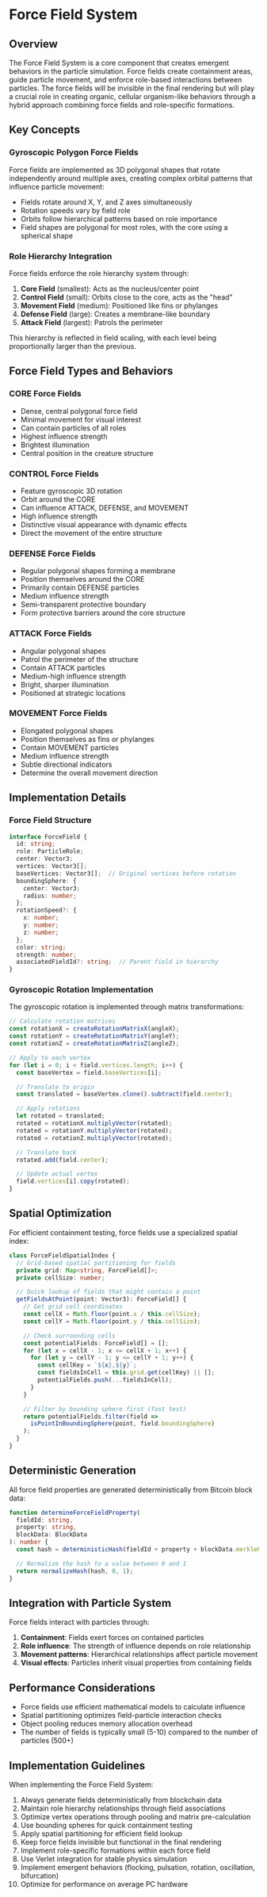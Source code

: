 # Force Field System

## Overview

The Force Field System is a core component that creates emergent behaviors in the particle simulation. Force fields create containment areas, guide particle movement, and enforce role-based interactions between particles. The force fields will be invisible in the final rendering but will play a crucial role in creating organic, cellular organism-like behaviors through a hybrid approach combining force fields and role-specific formations.

## Key Concepts

### Gyroscopic Polygon Force Fields

Force fields are implemented as 3D polygonal shapes that rotate independently around multiple axes, creating complex orbital patterns that influence particle movement:

- Fields rotate around X, Y, and Z axes simultaneously
- Rotation speeds vary by field role
- Orbits follow hierarchical patterns based on role importance
- Field shapes are polygonal for most roles, with the core using a spherical shape

### Role Hierarchy Integration

Force fields enforce the role hierarchy system through:

1. **Core Field** (smallest): Acts as the nucleus/center point
2. **Control Field** (small): Orbits close to the core, acts as the "head"
3. **Movement Field** (medium): Positioned like fins or phylanges
4. **Defense Field** (large): Creates a membrane-like boundary
5. **Attack Field** (largest): Patrols the perimeter

This hierarchy is reflected in field scaling, with each level being proportionally larger than the previous.

## Force Field Types and Behaviors

### CORE Force Fields
- Dense, central polygonal force field
- Minimal movement for visual interest
- Can contain particles of all roles
- Highest influence strength
- Brightest illumination
- Central position in the creature structure

### CONTROL Force Fields
- Feature gyroscopic 3D rotation
- Orbit around the CORE
- Can influence ATTACK, DEFENSE, and MOVEMENT
- High influence strength
- Distinctive visual appearance with dynamic effects
- Direct the movement of the entire structure

### DEFENSE Force Fields
- Regular polygonal shapes forming a membrane
- Position themselves around the CORE
- Primarily contain DEFENSE particles
- Medium influence strength
- Semi-transparent protective boundary
- Form protective barriers around the core structure

### ATTACK Force Fields
- Angular polygonal shapes
- Patrol the perimeter of the structure
- Contain ATTACK particles
- Medium-high influence strength
- Bright, sharper illumination
- Positioned at strategic locations

### MOVEMENT Force Fields
- Elongated polygonal shapes
- Position themselves as fins or phylanges
- Contain MOVEMENT particles
- Medium influence strength
- Subtle directional indicators
- Determine the overall movement direction

## Implementation Details

### Force Field Structure

```typescript
interface ForceField {
  id: string;
  role: ParticleRole;
  center: Vector3;
  vertices: Vector3[];
  baseVertices: Vector3[];  // Original vertices before rotation
  boundingSphere: {
    center: Vector3;
    radius: number;
  };
  rotationSpeed?: {
    x: number;
    y: number;
    z: number;
  };
  color: string;
  strength: number;
  associatedFieldId?: string;  // Parent field in hierarchy
}
```

### Gyroscopic Rotation Implementation

The gyroscopic rotation is implemented through matrix transformations:

```typescript
// Calculate rotation matrices
const rotationX = createRotationMatrixX(angleX);
const rotationY = createRotationMatrixY(angleY);
const rotationZ = createRotationMatrixZ(angleZ);

// Apply to each vertex
for (let i = 0; i < field.vertices.length; i++) {
  const baseVertex = field.baseVertices[i];

  // Translate to origin
  const translated = baseVertex.clone().subtract(field.center);

  // Apply rotations
  let rotated = translated;
  rotated = rotationX.multiplyVector(rotated);
  rotated = rotationY.multiplyVector(rotated);
  rotated = rotationZ.multiplyVector(rotated);

  // Translate back
  rotated.add(field.center);

  // Update actual vertex
  field.vertices[i].copy(rotated);
}
```

## Spatial Optimization

For efficient containment testing, force fields use a specialized spatial index:

```typescript
class ForceFieldSpatialIndex {
  // Grid-based spatial partitioning for fields
  private grid: Map<string, ForceField[]>;
  private cellSize: number;

  // Quick lookup of fields that might contain a point
  getFieldsAtPoint(point: Vector3): ForceField[] {
    // Get grid cell coordinates
    const cellX = Math.floor(point.x / this.cellSize);
    const cellY = Math.floor(point.y / this.cellSize);

    // Check surrounding cells
    const potentialFields: ForceField[] = [];
    for (let x = cellX - 1; x <= cellX + 1; x++) {
      for (let y = cellY - 1; y <= cellY + 1; y++) {
        const cellKey = `${x},${y}`;
        const fieldsInCell = this.grid.get(cellKey) || [];
        potentialFields.push(...fieldsInCell);
      }
    }

    // Filter by bounding sphere first (fast test)
    return potentialFields.filter(field =>
      isPointInBoundingSphere(point, field.boundingSphere)
    );
  }
}
```

## Deterministic Generation

All force field properties are generated deterministically from Bitcoin block data:

```typescript
function determineForceFieldProperty(
  fieldId: string,
  property: string,
  blockData: BlockData
): number {
  const hash = deterministicHash(fieldId + property + blockData.merkleRoot);

  // Normalize the hash to a value between 0 and 1
  return normalizeHash(hash, 0, 1);
}
```

## Integration with Particle System

Force fields interact with particles through:

1. **Containment**: Fields exert forces on contained particles
2. **Role influence**: The strength of influence depends on role relationship
3. **Movement patterns**: Hierarchical relationships affect particle movement
4. **Visual effects**: Particles inherit visual properties from containing fields

## Performance Considerations

- Force fields use efficient mathematical models to calculate influence
- Spatial partitioning optimizes field-particle interaction checks
- Object pooling reduces memory allocation overhead
- The number of fields is typically small (5-10) compared to the number of particles (500+)

## Implementation Guidelines

When implementing the Force Field System:

1. Always generate fields deterministically from blockchain data
2. Maintain role hierarchy relationships through field associations
3. Optimize vertex operations through pooling and matrix pre-calculation
4. Use bounding spheres for quick containment testing
5. Apply spatial partitioning for efficient field lookup
6. Keep force fields invisible but functional in the final rendering
7. Implement role-specific formations within each force field
8. Use Verlet integration for stable physics simulation
9. Implement emergent behaviors (flocking, pulsation, rotation, oscillation, bifurcation)
10. Optimize for performance on average PC hardware
